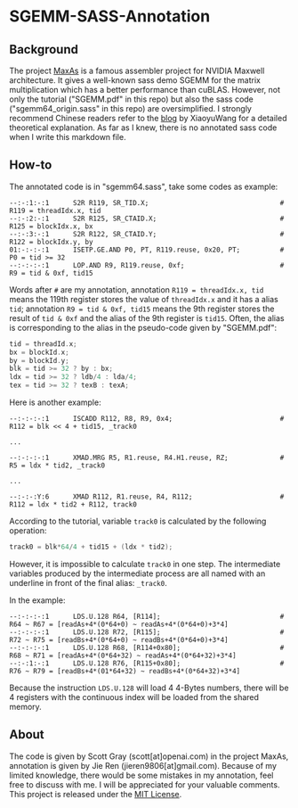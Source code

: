 # SGEMM-SASS-Annotation

## Background

The project [MaxAs](https://github.com/NervanaSystems/maxas) is a famous assembler project for NVIDIA Maxwell architecture. It gives a well-known sass demo SGEMM for the matrix multiplication which has a better performance than cuBLAS. However, not only the tutorial ("SGEMM.pdf" in this repo) but also the sass code ("sgemm64_origin.sass" in this repo) are oversimplified. I strongly recommend Chinese readers refer to the [blog](https://www.jianshu.com/p/e01024892afb) by XiaoyuWang for a detailed theoretical explanation. As far as I knew, there is no annotated sass code when I write this markdown file.

## How-to

The annotated code is in "sgemm64.sass", take some codes as example:

```assembly
--:-:1:-:1      S2R R119, SR_TID.X;                                 # R119 = threadIdx.x, tid
--:-:2:-:1      S2R R125, SR_CTAID.X;                               # R125 = blockIdx.x, bx
--:-:3:-:1      S2R R122, SR_CTAID.Y;                               # R122 = blockIdx.y, by
01:-:-:-:1      ISETP.GE.AND P0, PT, R119.reuse, 0x20, PT;          # P0 = tid >= 32
--:-:-:-:1      LOP.AND R9, R119.reuse, 0xf;                        # R9 = tid & 0xf, tid15
```

Words after `#` are my annotation, annotation `R119 = threadIdx.x, tid` means the 119th register stores the value of `threadIdx.x` and it has a alias `tid`; annotation `R9 = tid & 0xf, tid15` means the 9th register stores the result of `tid & 0xf` and the alias of the 9th register is `tid15`. Often, the alias is corresponding to the alias in the pseudo-code given by "SGEMM.pdf":

```c
tid = threadId.x;
bx = blockId.x;
by = blockId.y;
blk = tid >= 32 ? by : bx;
ldx = tid >= 32 ? ldb/4 : lda/4;
tex = tid >= 32 ? texB : texA;
```

Here is another example:

```assembly
--:-:-:-:1      ISCADD R112, R8, R9, 0x4;                           # R112 = blk << 4 + tid15, _track0

...

--:-:-:-:1      XMAD.MRG R5, R1.reuse, R4.H1.reuse, RZ;             # R5 = ldx * tid2, _track0

...

--:-:-:Y:6      XMAD R112, R1.reuse, R4, R112;                      # R112 = ldx * tid2 + R112, track0
```

According to the tutorial, variable `track0` is calculated by the following operation:

```c
track0 = blk*64/4 + tid15 + (ldx * tid2);
```

However, it is impossible to calculate `track0` in one step. The intermediate variables produced by the intermediate process are all named with an underline in front of the final alias: `_track0`.

In the example:

```assembly
--:-:-:-:1      LDS.U.128 R64, [R114];                              # R64 ~ R67 = [readAs+4*(0*64+0) ~ readAs+4*(0*64+0)+3*4]
--:-:-:-:1      LDS.U.128 R72, [R115];                              # R72 ~ R75 = [readBs+4*(0*64+0) ~ readBs+4*(0*64+0)+3*4]
--:-:-:-:1      LDS.U.128 R68, [R114+0x80];                         # R68 ~ R71 = [readAs+4*(0*64+32) ~ readAs+4*(0*64+32)+3*4]
--:-:1:-:1      LDS.U.128 R76, [R115+0x80];                         # R76 ~ R79 = [readBs+4*(01*64+32) ~ readBs+4*(0*64+32)+3*4]
```

Because the instruction `LDS.U.128` will load 4 4-Bytes numbers, there will be 4 registers with the continuous index will be loaded from the shared memory.

## About

The code is given by Scott Gray (scott[at]openai.com) in the project MaxAs, annotation is given by Jie Ren (jieren9806[at]gmail.com). Because of my limited knowledge, there would be some mistakes in my annotation, feel free to discuss with me. I will be appreciated for your valuable comments.
This project is released under the [MIT License](https://github.com/JieRen98/SGEMM-SASS-Annotation/blob/main/LICENSE).
